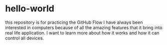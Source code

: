 # hello-world
this repository is for practicing the GitHub Flow
I have always been interested in computers because of all the amazing features that it bring into real life application. I want to learn more about how it works and how it can control all devices.
